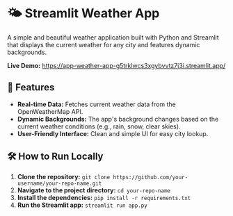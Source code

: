 # 🌤️ Streamlit Weather App

A simple and beautiful weather application built with Python and Streamlit that displays the current weather for any city and features dynamic backgrounds.

**Live Demo:** https://app-weather-app-g5trklwcs3xgybvvtz7j3i.streamlit.app/


## 🚀 Features
- **Real-time Data:** Fetches current weather data from the OpenWeatherMap API.
- **Dynamic Backgrounds:** The app's background changes based on the current weather conditions (e.g., rain, snow, clear skies).
- **User-Friendly Interface:** Clean and simple UI for easy city lookup.

## 🛠️ How to Run Locally

1.  **Clone the repository:**
    `git clone https://github.com/your-username/your-repo-name.git`
2.  **Navigate to the project directory:**
    `cd your-repo-name`
3.  **Install the dependencies:**
    `pip install -r requirements.txt`
4.  **Run the Streamlit app:**
    `streamlit run app.py`
